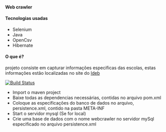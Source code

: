 #### Web crawler

#### Tecnologias usadas 
* Selenium
* Java
* OpenCsv
* Hibernate

#### O que é?

projeto consiste em capturar informações especificas das escolas, estas informações estão localizadas no site do [Ideb](http://idebescola.inep.gov.br/ideb/consulta-publica)

[![Build Status](https://travis-ci.org/joemccann/dillinger.svg?branch=master)](https://travis-ci.org/joemccann/dillinger)

* Import o maven project
* Baixe todas as dependencias necessárias, contidas no arquivo pom.xml
* Coloque as especificações do banco de dados no arquivo, persistence.xml, contido na pasta META-INF
* Start o servidor mysql (Se for local)
* Crie uma base de dados com o nome webcrawler no servidor mySql especificado no arquivo persistence.xml



